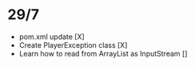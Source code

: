 # 29/7

-   pom.xml update [X]
-   Create PlayerException class [X]
-   Learn how to read from ArrayList as InputStream [] 